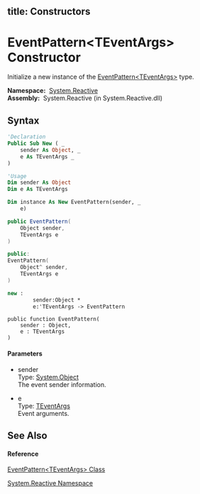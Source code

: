 title: Constructors
---
# EventPattern\<TEventArgs\> Constructor

Initialize a new instance of the [EventPattern\<TEventArgs\>](EventPattern/EventPattern(TEventArgs)) type.

**Namespace:**  [System.Reactive](System.Reactive/System.Reactive)  
**Assembly:**  System.Reactive (in System.Reactive.dll)

## Syntax

```vb
'Declaration
Public Sub New ( _
    sender As Object, _
    e As TEventArgs _
)
```

```vb
'Usage
Dim sender As Object
Dim e As TEventArgs

Dim instance As New EventPattern(sender, _
    e)
```

```csharp
public EventPattern(
    Object sender,
    TEventArgs e
)
```

```c++
public:
EventPattern(
    Object^ sender, 
    TEventArgs e
)
```

```fsharp
new : 
        sender:Object * 
        e:'TEventArgs -> EventPattern
```

```jscript
public function EventPattern(
    sender : Object, 
    e : TEventArgs
)
```

#### Parameters

- sender  
  Type: [System.Object](https://msdn.microsoft.com/en-us/library/e5kfa45b)  
  The event sender information.

- e  
  Type: [TEventArgs](EventPattern/EventPattern(TEventArgs))  
  Event arguments.

## See Also

#### Reference

[EventPattern\<TEventArgs\> Class](EventPattern/EventPattern(TEventArgs))

[System.Reactive Namespace](System.Reactive/System.Reactive)
